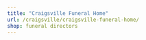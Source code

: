 ```yaml
---
title: "Craigsville Funeral Home"
url: /craigsville/craigsville-funeral-home/
shop: funeral directors
---
```


